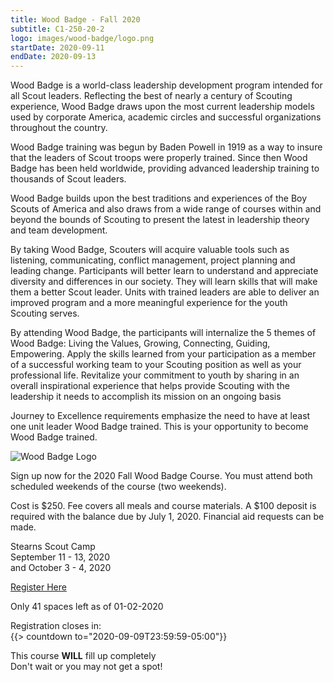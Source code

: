 ```yaml
---
title: Wood Badge - Fall 2020
subtitle: C1-250-20-2
logo: images/wood-badge/logo.png
startDate: 2020-09-11
endDate: 2020-09-13
---
```


Wood Badge is a world-class leadership development program intended for all Scout leaders. Reflecting the best of nearly a century of Scouting experience, Wood Badge draws upon the most current leadership models used by corporate America, academic circles and successful organizations throughout the country.

Wood Badge training was begun by Baden Powell in 1919 as a way to insure that the leaders of Scout troops were properly trained. Since then Wood Badge has been held worldwide, providing advanced leadership training to thousands of Scout leaders.

Wood Badge builds upon the best traditions and experiences of the Boy Scouts of America and also draws from a wide range of courses within and beyond the bounds of Scouting to present the latest in leadership theory and team development.

By taking Wood Badge, Scouters will acquire valuable tools such as listening, communicating, conflict management, project planning and leading change. Participants will better learn to understand and appreciate diversity and differences in our society. They will learn skills that will make them a better Scout leader. Units with trained leaders are able to deliver an improved program and a more meaningful experience for the youth Scouting serves.

By attending Wood Badge, the participants will internalize the 5 themes of Wood Badge: Living the Values, Growing, Connecting, Guiding, Empowering. Apply the skills learned from your participation as a member of a successful working team to your Scouting position as well as your professional life. Revitalize your commitment to youth by sharing in an overall inspirational experience that helps provide Scouting with the leadership it needs to accomplish its mission on an ongoing basis

Journey to Excellence requirements emphasize the need to have at least one unit leader Wood Badge trained.  This is your opportunity to become Wood Badge trained.

<div class="W(50%) W(100%)--s M(a)">
<img src="/images/wood-badge/wood-badge-beads.jpg" alt="Wood Badge Logo" class="W(100%)" />
</div>

Sign up now for the 2020 Fall Wood Badge Course. You must attend both scheduled weekends of the course (two weekends).

Cost is $250. Fee covers all meals and course materials. A $100 deposit is required with the balance due by July 1, 2020. Financial aid requests can be made.

<div class="Bgc(#ccffff) D(f) Jc(se) Fxd(c)--s">
<div class="D(f) Fxd(c) Jc(c) P(0.2em)">

Stearns Scout Camp<br />
September 11 - 13, 2020<br />
and October 3 - 4, 2020

[Register Here](https://scoutingevent.com/250-2020FallWB)

Only 41 spaces left as of 01-02-2020

</div>
<div class="D(f) Fxd(c) Jc(c) P(0.2em)">

Registration closes in: <br />
{{> countdown to="2020-09-09T23:59:59-05:00"}}

This course **WILL** fill up completely<br />
Don't wait or you may not get a spot!

</div></div>
